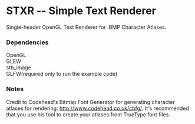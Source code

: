 # STXR -- Simple Text Renderer #  
Single-header OpenGL Text Renderer for .BMP Character Atlases.  

### Dependencies ###  
OpenGL  
GLEW  
stb_image  
GLFW(required only to run the example code)  

### Notes ###  
Credit to Codehead's Bitmap Font Generator for generating character atlases for rendering: http://www.codehead.co.uk/cbfg/.
It's recommended that you use his tool to create your atlases from TrueType font files.

